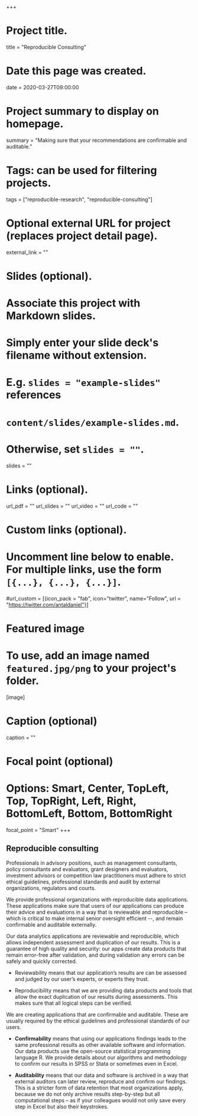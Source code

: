 +++
# Project title.
title = "Reproducible Consulting"

# Date this page was created.
date = 2020-03-27T09:00:00

# Project summary to display on homepage.
summary = "Making sure that your recommendations are confirmable and auditable."

# Tags: can be used for filtering projects.
tags = ["reproducible-research", "reproducible-consulting"]

# Optional external URL for project (replaces project detail page).
external_link = ""

# Slides (optional).
#   Associate this project with Markdown slides.
#   Simply enter your slide deck's filename without extension.
#   E.g. `slides = "example-slides"` references 
#   `content/slides/example-slides.md`.
#   Otherwise, set `slides = ""`.
slides = ""

# Links (optional).
url_pdf = ""
url_slides = ""
url_video = ""
url_code = ""

# Custom links (optional).
#   Uncomment line below to enable. For multiple links, use the form `[{...}, {...}, {...}]`.
#url_custom = [{icon_pack = "fab", icon="twitter", name="Follow", url = "https://twitter.com/antaldaniel"}]

# Featured image
# To use, add an image named `featured.jpg/png` to your project's folder. 
[image]
  # Caption (optional)
  caption = ""
  
  # Focal point (optional)
  # Options: Smart, Center, TopLeft, Top, TopRight, Left, Right, BottomLeft, Bottom, BottomRight
  focal_point = "Smart"
+++

## Reproducible consulting

Professionals in advisory positions, such as management consultants, policy consultants and evaluators, grant designers and evaluators, investment advisors or competition law practitioners must adhere to strict ethical guidelines, professional standards and audit by external organizations, regulators and courts.

We provide professional organizations with reproducible data applications.  These applications make sure that users of our applications can produce their advice and evaluations in a way that is reviewable and reproducible – which is critical to make internal senior oversight efficient --, and remain confirmable and auditable externally. 

Our data analytics applications are reviewable and reproducible, which allows independent assessment and duplication of our results. This is a guarantee of high quality and security:  our apps create data products that remain error-free after validation, and during validation any errors can be safely and quickly corrected. 

*	Reviewability means that our application’s results are can be assessed and judged by our user’s experts, or experts they trust.

* Reproducibility means that we are providing data products and tools that allow the exact duplication of our results during assessments.  This makes sure that all logical steps can be verified.

We are creating applications that are confirmable and auditable. These are usually required by the ethical guidelines and professional standards of our users. 

* __Confirmability__ means that using our applications findings leads to the same professional results as other available software and information. Our data products use the open-source statistical programming language R. We provide details about our algorithms and methodology to confirm our results in SPSS or Stata or sometimes even in Excel.

* __Auditability__ means that our data and software is archived in a way that external auditors can later review, reproduce and confirm our findings.  This is a stricter form of data retention that most organizations apply, because we do not only archive results step-by-step but all computational steps – as if your colleagues would not only save every step in Excel but also their keystrokes. 


